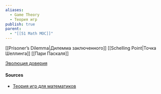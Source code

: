 ```yaml
---
aliases:
  - Game Theory
  - Теория игр
publish: true
parent:
  - "[[51 Math MOC]]"
---
```




[[Prisoner’s Dilemma|Дилемма заключенного]]
[[Schelling Point|Точка Шеллинга]]
[[Пари Паскаля]]

[Эволюция доверия](https://notdotteam.github.io/trust/)

#### Sources
- [Теория игр для математиков](https://old.mccme.ru//ium//s04/games.html)
